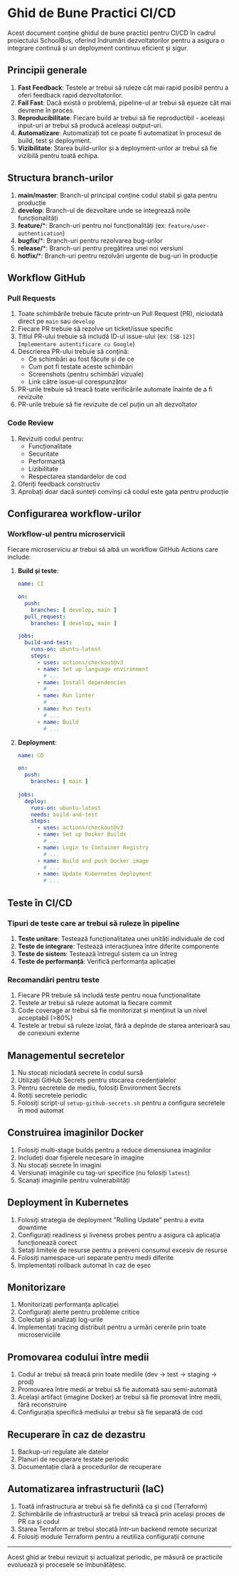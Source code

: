 # Ghid de Bune Practici CI/CD

Acest document conține ghidul de bune practici pentru CI/CD în cadrul proiectului SchoolBus, oferind îndrumări dezvoltatorilor pentru a asigura o integrare continuă și un deployment continuu eficient și sigur.

## Principii generale

1. **Fast Feedback**: Testele ar trebui să ruleze cât mai rapid posibil pentru a oferi feedback rapid dezvoltatorilor.
2. **Fail Fast**: Dacă există o problemă, pipeline-ul ar trebui să eșueze cât mai devreme în proces.
3. **Reproducibilitate**: Fiecare build ar trebui să fie reproductibil - aceleași input-uri ar trebui să producă aceleași output-uri.
4. **Automatizare**: Automatizați tot ce poate fi automatizat în procesul de build, test și deployment.
5. **Vizibilitate**: Starea build-urilor și a deployment-urilor ar trebui să fie vizibilă pentru toată echipa.

## Structura branch-urilor

1. **main/master**: Branch-ul principal conține codul stabil și gata pentru producție
2. **develop**: Branch-ul de dezvoltare unde se integrează noile funcționalități
3. **feature/***:  Branch-uri pentru noi funcționalități (ex: `feature/user-authentication`)
4. **bugfix/***:  Branch-uri pentru rezolvarea bug-urilor
5. **release/***:  Branch-uri pentru pregătirea unei noi versiuni
6. **hotfix/***:  Branch-uri pentru rezolvări urgente de bug-uri în producție

## Workflow GitHub

### Pull Requests

1. Toate schimbările trebuie făcute printr-un Pull Request (PR), niciodată direct pe `main` sau `develop`
2. Fiecare PR trebuie să rezolve un ticket/issue specific
3. Titlul PR-ului trebuie să includă ID-ul issue-ului (ex: `[SB-123] Implementare autentificare cu Google`)
4. Descrierea PR-ului trebuie să conțină:
   - Ce schimbări au fost făcute și de ce
   - Cum pot fi testate aceste schimbări
   - Screenshots (pentru schimbări vizuale)
   - Link către issue-ul corespunzător
5. PR-urile trebuie să treacă toate verificările automate înainte de a fi revizuite
6. PR-urile trebuie să fie revizuite de cel puțin un alt dezvoltator

### Code Review

1. Revizuiți codul pentru:
   - Funcționalitate
   - Securitate
   - Performanță
   - Lizibilitate
   - Respectarea standardelor de cod
2. Oferiți feedback constructiv
3. Aprobați doar dacă sunteți convinși că codul este gata pentru producție

## Configurarea workflow-urilor

### Workflow-ul pentru microservicii

Fiecare microserviciu ar trebui să aibă un workflow GitHub Actions care include:

1. **Build și teste**:
   ```yaml
   name: CI

   on:
     push:
       branches: [ develop, main ]
     pull_request:
       branches: [ develop, main ]

   jobs:
     build-and-test:
       runs-on: ubuntu-latest
       steps:
         - uses: actions/checkout@v3
         - name: Set up language environment
           # ...
         - name: Install dependencies
           # ...
         - name: Run linter
           # ...
         - name: Run tests
           # ...
         - name: Build
           # ...
   ```

2. **Deployment**:
   ```yaml
   name: CD

   on:
     push:
       branches: [ main ]
       
   jobs:
     deploy:
       runs-on: ubuntu-latest
       needs: build-and-test
       steps:
         - uses: actions/checkout@v3
         - name: Set up Docker Buildx
           # ...
         - name: Login to Container Registry
           # ...
         - name: Build and push Docker image
           # ...
         - name: Update Kubernetes deployment
           # ...
   ```

## Teste în CI/CD

### Tipuri de teste care ar trebui să ruleze în pipeline

1. **Teste unitare**: Testează funcționalitatea unei unități individuale de cod
2. **Teste de integrare**: Testează interacțiunea între diferite componente
3. **Teste de sistem**: Testează întregul sistem ca un întreg
4. **Teste de performanță**: Verifică performanța aplicației

### Recomandări pentru teste

1. Fiecare PR trebuie să includă teste pentru noua funcționalitate
2. Testele ar trebui să ruleze automat la fiecare commit
3. Code coverage ar trebui să fie monitorizat și menținut la un nivel acceptabil (>80%)
4. Testele ar trebui să ruleze izolat, fără a depinde de starea anterioară sau de conexiuni externe

## Managementul secretelor

1. Nu stocați niciodată secrete în codul sursă
2. Utilizați GitHub Secrets pentru stocarea credențialelor
3. Pentru secretele de mediu, folosiți Environment Secrets
4. Rotiți secretele periodic
5. Folosiți script-ul `setup-github-secrets.sh` pentru a configura secretele în mod automat

## Construirea imaginilor Docker

1. Folosiți multi-stage builds pentru a reduce dimensiunea imaginilor
2. Includeți doar fișierele necesare în imagine
3. Nu stocați secrete în imagini
4. Versiunați imaginile cu tag-uri specifice (nu folosiți `latest`)
5. Scanați imaginile pentru vulnerabilități

## Deployment în Kubernetes

1. Folosiți strategia de deployment "Rolling Update" pentru a evita downtime
2. Configurați readiness și liveness probes pentru a asigura că aplicația funcționează corect
3. Setați limitele de resurse pentru a preveni consumul excesiv de resurse
4. Folosiți namespace-uri separate pentru medii diferite
5. Implementați rollback automat în caz de eșec

## Monitorizare

1. Monitorizați performanța aplicației
2. Configurați alerte pentru probleme critice
3. Colectați și analizați log-urile
4. Implementați tracing distribuit pentru a urmări cererile prin toate microserviciile

## Promovarea codului între medii

1. Codul ar trebui să treacă prin toate mediile (dev → test → staging → prod)
2. Promovarea între medii ar trebui să fie automată sau semi-automată
3. Același artifact (imagine Docker) ar trebui să fie promovat între medii, fără reconstruire
4. Configurația specifică mediului ar trebui să fie separată de cod

## Recuperare în caz de dezastru

1. Backup-uri regulate ale datelor
2. Planuri de recuperare testate periodic
3. Documentație clară a procedurilor de recuperare

## Automatizarea infrastructurii (IaC)

1. Toată infrastructura ar trebui să fie definită ca și cod (Terraform)
2. Schimbările de infrastructură ar trebui să treacă prin același proces de PR ca și codul
3. Starea Terraform ar trebui stocată într-un backend remote securizat
4. Folosiți module Terraform pentru a reutiliza configurații comune

---

Acest ghid ar trebui revizuit și actualizat periodic, pe măsură ce practicile evoluează și procesele se îmbunătățesc.